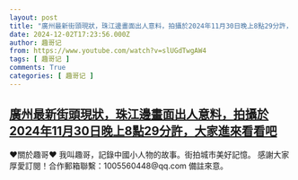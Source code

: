 ```yaml
---
layout: post
title: "廣州最新街頭現狀，珠江邊畫面出人意料，拍攝於2024年11月30日晚上8點29分許，大家進來看看吧"
date: 2024-12-02T17:23:56.000Z
author: 趣哥记
from: https://www.youtube.com/watch?v=slUGdTwgAW4
tags: [ 趣哥记 ]
comments: True
categories: [ 趣哥记 ]
---
```

<!--1733160236000-->
[廣州最新街頭現狀，珠江邊畫面出人意料，拍攝於2024年11月30日晚上8點29分許，大家進來看看吧](https://www.youtube.com/watch?v=slUGdTwgAW4)
------

<div>
♥關於趣哥♥  我叫趣哥，記錄中國小人物的故事。街拍城市美好記憶。  感謝大家厚愛訂閱！合作郵箱聯繫：1005560448@qq.com 備註來意。
</div>
